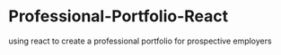 # Professional-Portfolio-React
using react to create a professional portfolio for prospective employers
